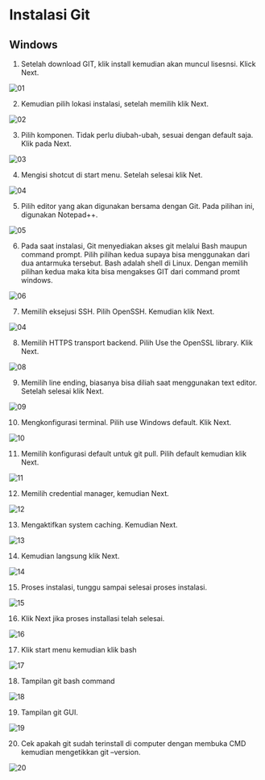 # Instalasi Git

## Windows

1. Setelah download GIT, klik install kemudian akan muncul lisesnsi. Klick Next.

![01](img/instalasi-1.png)

2. Kemudian pilih lokasi instalasi, setelah memilih klik Next.

![02](img/instalasi-2.png)

3. Pilih komponen. Tidak perlu diubah-ubah, sesuai dengan default saja. Klik pada Next.

![03](img/instalasi-4.png)

4. Mengisi shotcut di start menu. Setelah selesai klik Net.

![04](img/instalasi-4.png)

5. Pilih editor yang akan digunakan bersama dengan Git. Pada pilihan ini, digunakan Notepad++.

![05](img/instalasi-5.png)

6. Pada saat instalasi, Git menyediakan akses git melalui Bash maupun command prompt. Pilih pilihan kedua supaya bisa menggunakan dari dua antarmuka tersebut. Bash adalah shell di Linux. Dengan memilih pilihan kedua maka kita bisa mengakses GIT dari command promt windows.

![06](img/instalasi-6.png)

7. Memilih eksejusi SSH. Pilih OpenSSH. Kemudian klik Next.

![04](img/instalasi-7.png)

8. Memilih HTTPS transport backend. Pilih Use the OpenSSL library. Klik Next.

![08](img/instalasi-8.png)

9. Memilih line ending, biasanya bisa diliah saat menggunakan text editor. Setelah selesai klik Next.

![09](img/instalasi-9.png)

10. Mengkonfigurasi terminal. Pilih use Windows default. Klik Next.

![10](img/instalasi-10.png)

11. Memilih konfigurasi default untuk git pull. Pilih default kemudian klik Next.

![11](img/instalasi-11.png)

12. Memilih credential manager, kemudian Next.

![12](img/instalasi-12.png)

13. Mengaktifkan system caching. Kemudian Next.

![13](img/instalasi-13.png)

14. Kemudian langsung klik Next.

![14](img/instalasi-14.png)

15. Proses instalasi, tunggu sampai selesai proses instalasi.

![15](img/instalasi-15.png)

16. Klik Next jika proses installasi telah selesai.

![16](img/instalasi-16.png)

17. Klik start menu kemudian klik bash

![17](img/instalasi-17.png)

18. Tampilan git bash command

![18](img/instalasi-18.png)

19. Tampilan git GUI.

![19](img/instalasi-19.png)

20. Cek apakah git sudah terinstall di computer dengan membuka CMD kemudian mengetikkan git –version.

![20](img/instalasi-20.png)
